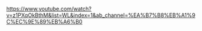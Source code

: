 https://www.youtube.com/watch?v=z1PXqOkBthM&list=WL&index=1&ab_channel=%EA%B7%B8%EB%A1%9C%EC%9E%89%EB%A6%B0